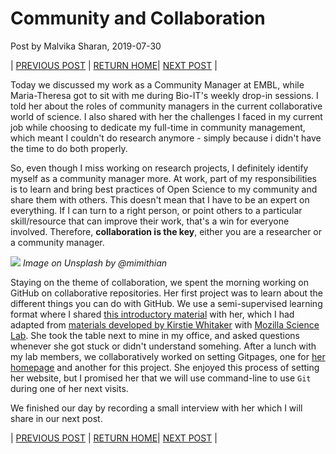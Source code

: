 # Community and Collaboration 

Post by Malvika Sharan, 2019-07-30

| [PREVIOUS POST](./2019-07-17-introduction.md) | [RETURN HOME](https://malvikasharan.github.io/EMBL-Women-2019/)| [NEXT POST](./2019-07-31-matheli-interview.md) |

Today we discussed my work as a Community Manager at EMBL, while Maria-Theresa got to sit with me during Bio-IT's weekly drop-in sessions. I told her about the roles of community managers in the current collaborative world of science. I also shared with her the challenges I faced in my current job while choosing to dedicate my full-time in community management, which meant I couldn't do research anymore - simply because i didn't have the time to do both properly. 

So, even though I miss working on research projects, I definitely identify myself as a community manager more. At work, part of my responsibilities is to learn and bring best practices of Open Science to my community and share them with others. This doesn't mean that I have to be an expert on everything. If I can turn to a right person, or point others to a particular skill/resource that can improve their work, that's a win for everyone involved. Therefore, **collaboration is the key**, either you are a researcher or a community manager.

![](https://images.unsplash.com/photo-1531537571171-a707bf2683da?ixlib=rb-1.2.1&ixid=eyJhcHBfaWQiOjEyMDd9&auto=format&fit=crop&w=3067&q=80)
*Image on Unsplash by @mimithian*

Staying on the theme of collaboration, we spent the morning working on GitHub on collaborative repositories. Her first project was to learn about the different things you can do with GitHub. We use a semi-supervised learning format where I shared [this introductory material](https://github.com/malvikasharan/developing_collaborative_document) with her, which I had adapted from [materials developed by Kirstie Whitaker](https://github.com/KirstieJane/friendly-github-intro) with [Mozilla Science Lab](https://science.mozilla.org/). She took the table next to mine in my office, and asked questions whenever she got stuck or didn't understand somehing. After a lunch with my lab members, we collaboratively worked on setting Gitpages, one for [her homepage](https://matheli.github.io/Matheli/) and another for this project. She enjoyed this process of setting her website, but I promised her that we will use command-line to use `Git` during one of her next visits. 

We finished our day by recording a small interview with her which I will share in our next post.

| [PREVIOUS POST](./2019-07-17-introduction.md) | [RETURN HOME](https://malvikasharan.github.io/EMBL-Women-2019/)| [NEXT POST](./2019-07-31-matheli-interview.md) |

